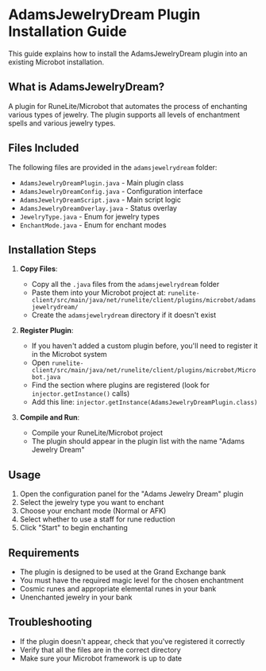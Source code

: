 # AdamsJewelryDream Plugin Installation Guide

This guide explains how to install the AdamsJewelryDream plugin into an existing Microbot installation.

## What is AdamsJewelryDream?

A plugin for RuneLite/Microbot that automates the process of enchanting various types of jewelry. 
The plugin supports all levels of enchantment spells and various jewelry types.

## Files Included

The following files are provided in the `adamsjewelrydream` folder:

- `AdamsJewelryDreamPlugin.java` - Main plugin class
- `AdamsJewelryDreamConfig.java` - Configuration interface
- `AdamsJewelryDreamScript.java` - Main script logic
- `AdamsJewelryDreamOverlay.java` - Status overlay
- `JewelryType.java` - Enum for jewelry types
- `EnchantMode.java` - Enum for enchant modes

## Installation Steps

1. **Copy Files**: 
   - Copy all the `.java` files from the `adamsjewelrydream` folder
   - Paste them into your Microbot project at: `runelite-client/src/main/java/net/runelite/client/plugins/microbot/adamsjewelrydream/`
   - Create the `adamsjewelrydream` directory if it doesn't exist

2. **Register Plugin**:
   - If you haven't added a custom plugin before, you'll need to register it in the Microbot system
   - Open `runelite-client/src/main/java/net/runelite/client/plugins/microbot/Microbot.java`
   - Find the section where plugins are registered (look for `injector.getInstance()` calls)
   - Add this line: `injector.getInstance(AdamsJewelryDreamPlugin.class)`

3. **Compile and Run**:
   - Compile your RuneLite/Microbot project
   - The plugin should appear in the plugin list with the name "Adams Jewelry Dream"

## Usage

1. Open the configuration panel for the "Adams Jewelry Dream" plugin
2. Select the jewelry type you want to enchant
3. Choose your enchant mode (Normal or AFK)
4. Select whether to use a staff for rune reduction
5. Click "Start" to begin enchanting

## Requirements

- The plugin is designed to be used at the Grand Exchange bank
- You must have the required magic level for the chosen enchantment
- Cosmic runes and appropriate elemental runes in your bank
- Unenchanted jewelry in your bank

## Troubleshooting

- If the plugin doesn't appear, check that you've registered it correctly
- Verify that all the files are in the correct directory
- Make sure your Microbot framework is up to date 